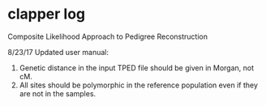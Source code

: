 # clapper log
Composite Likelihood Approach to Pedigree Reconstruction

8/23/17
Updated user manual: 
1) Genetic distance in the input TPED file should be given in Morgan, not cM.
2) All sites should be polymorphic in the reference population even if they are not in the samples. 
